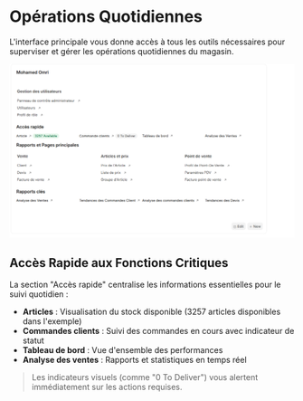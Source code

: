 # Opérations Quotidiennes

L'interface principale vous donne accès à tous les outils nécessaires pour superviser et gérer les opérations quotidiennes du magasin.

![Interface principale - Accès rapide](../images/admin-workspace.png)

## Accès Rapide aux Fonctions Critiques

La section "Accès rapide" centralise les informations essentielles pour le suivi quotidien :

- **Articles** : Visualisation du stock disponible (3257 articles disponibles dans l'exemple)
- **Commandes clients** : Suivi des commandes en cours avec indicateur de statut
- **Tableau de bord** : Vue d'ensemble des performances
- **Analyse des ventes** : Rapports et statistiques en temps réel

> Les indicateurs visuels (comme "0 To Deliver") vous alertent immédiatement sur les actions requises.
